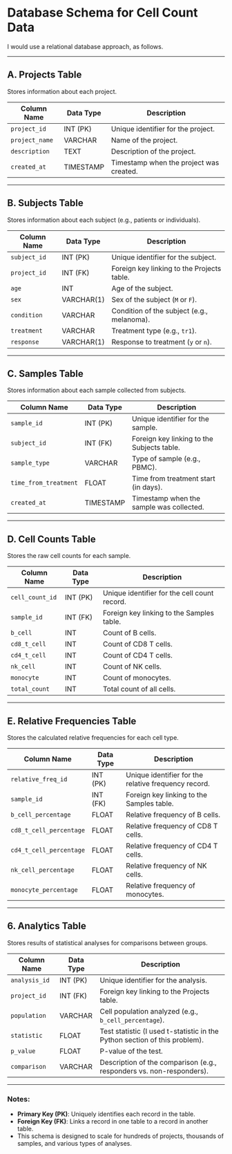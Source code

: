 # Database Schema for Cell Count Data

I would use a relational database approach, as follows.

---

## A. Projects Table
Stores information about each project.

| Column Name   | Data Type | Description                          |
|---------------|-----------|--------------------------------------|
| `project_id`  | INT (PK)  | Unique identifier for the project.   |
| `project_name`| VARCHAR   | Name of the project.                 |
| `description` | TEXT      | Description of the project.          |
| `created_at`  | TIMESTAMP | Timestamp when the project was created. |

---

## B. Subjects Table
Stores information about each subject (e.g., patients or individuals).

| Column Name   | Data Type | Description                              |
|---------------|-----------|------------------------------------------|
| `subject_id`  | INT (PK)  | Unique identifier for the subject.       |
| `project_id`  | INT (FK)  | Foreign key linking to the Projects table. |
| `age`         | INT       | Age of the subject.                      |
| `sex`         | VARCHAR(1)| Sex of the subject (`M` or `F`).         |
| `condition`   | VARCHAR   | Condition of the subject (e.g., melanoma). |
| `treatment`   | VARCHAR   | Treatment type (e.g., `tr1`).            |
| `response`    | VARCHAR(1)| Response to treatment (`y` or `n`).      |

---

## C. Samples Table
Stores information about each sample collected from subjects.

| Column Name           | Data Type | Description                              |
|-----------------------|-----------|------------------------------------------|
| `sample_id`           | INT (PK)  | Unique identifier for the sample.        |
| `subject_id`          | INT (FK)  | Foreign key linking to the Subjects table. |
| `sample_type`         | VARCHAR   | Type of sample (e.g., PBMC).             |
| `time_from_treatment` | FLOAT     | Time from treatment start (in days).     |
| `created_at`          | TIMESTAMP | Timestamp when the sample was collected. |

---

## D. Cell Counts Table
Stores the raw cell counts for each sample.

| Column Name   | Data Type | Description                              |
|---------------|-----------|------------------------------------------|
| `cell_count_id` | INT (PK) | Unique identifier for the cell count record. |
| `sample_id`   | INT (FK)  | Foreign key linking to the Samples table. |
| `b_cell`      | INT       | Count of B cells.                        |
| `cd8_t_cell`  | INT       | Count of CD8 T cells.                    |
| `cd4_t_cell`  | INT       | Count of CD4 T cells.                    |
| `nk_cell`     | INT       | Count of NK cells.                       |
| `monocyte`    | INT       | Count of monocytes.                      |
| `total_count` | INT       | Total count of all cells.                |

---

## E. Relative Frequencies Table
Stores the calculated relative frequencies for each cell type.

| Column Name             | Data Type | Description                              |
|-------------------------|-----------|------------------------------------------|
| `relative_freq_id`      | INT (PK)  | Unique identifier for the relative frequency record. |
| `sample_id`             | INT (FK)  | Foreign key linking to the Samples table. |
| `b_cell_percentage`     | FLOAT     | Relative frequency of B cells.           |
| `cd8_t_cell_percentage` | FLOAT     | Relative frequency of CD8 T cells.       |
| `cd4_t_cell_percentage` | FLOAT     | Relative frequency of CD4 T cells.       |
| `nk_cell_percentage`    | FLOAT     | Relative frequency of NK cells.          |
| `monocyte_percentage`   | FLOAT     | Relative frequency of monocytes.         |

---

## 6. Analytics Table
Stores results of statistical analyses for comparisons between groups.

| Column Name   | Data Type | Description                              |
|---------------|-----------|------------------------------------------|
| `analysis_id` | INT (PK)  | Unique identifier for the analysis.      |
| `project_id`  | INT (FK)  | Foreign key linking to the Projects table. |
| `population`  | VARCHAR   | Cell population analyzed (e.g., `b_cell_percentage`). |
| `statistic`   | FLOAT     | Test statistic (I used t-statistic in the Python section of this problem).      |
| `p_value`     | FLOAT     | P-value of the test.                     |
| `comparison`  | VARCHAR   | Description of the comparison (e.g., responders vs. non-responders). |

---

### Notes:
- **Primary Key (PK)**: Uniquely identifies each record in the table.
- **Foreign Key (FK)**: Links a record in one table to a record in another table.
- This schema is designed to scale for hundreds of projects, thousands of samples, and various types of analyses.